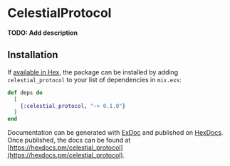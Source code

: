 # CelestialProtocol

**TODO: Add description**

## Installation

If [available in Hex](https://hex.pm/docs/publish), the package can be installed
by adding `celestial_protocol` to your list of dependencies in `mix.exs`:

```elixir
def deps do
  [
    {:celestial_protocol, "~> 0.1.0"}
  ]
end
```

Documentation can be generated with [ExDoc](https://github.com/elixir-lang/ex_doc)
and published on [HexDocs](https://hexdocs.pm). Once published, the docs can
be found at [https://hexdocs.pm/celestial_protocol](https://hexdocs.pm/celestial_protocol).
